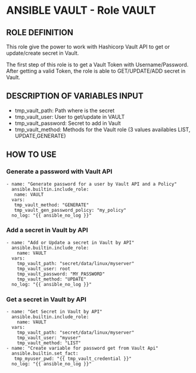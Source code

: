 # ANSIBLE VAULT - Role VAULT

## ROLE DEFINITION
This role give the power to work with Hashicorp Vault API to get or update/create secret in Vault.

The first step of this role is to get a Vault Token with Username/Password. After getting a valid Token, the role is able to GET/UPDATE/ADD secret in Vault.

## DESCRIPTION OF VARIABLES INPUT
- tmp_vault_path: Path where is the secret
- tmp_vault_user: User to get/update in VAULT
- tmp_vault_password: Secret to add in Vault
- tmp_vault_method: Methods for the Vault role (3 values availables LIST, UPDATE,GENERATE)


## HOW TO USE

### Generate a password with Vault API
```
- name: "Generate password for a user by Vault API and a Policy"
  ansible.builtin.include_role:
   name: VAULT
  vars:
   tmp_vault_method: "GENERATE"
   tmp_vault_gen_password_policy: "my_policy"
  no_log: "{{ ansible_no_log }}"
```

### Add a secret in Vault by API
```
- name: "Add or Update a secret in Vault by API"
  ansible.builtin.include_role:
    name: VAULT
  vars:
    tmp_vault_path: "secret/data/linux/myserver"
    tmp_vault_user: root
    tmp_vault_password: "MY_PASSWORD"
    tmp_vault_method: "UPDATE"
  no_log: "{{ ansible_no_log }}"
```
### Get a secret in Vault by API
```
- name: "Get Secret in Vault by API"
  ansible.builtin.include_role:
    name: VAULT
  vars:
    tmp_vault_path: "secret/data/linux/myserver"
    tmp_vault_user: "myuser"
    tmp_vault_method: "LIST"
- name: "Create variable for password get from Vault Api"
  ansible.builtin.set_fact: 
   tmp_myuser_pwd: "{{ tmp_vault_credential }}"
  no_log: "{{ ansible_no_log }}"
```